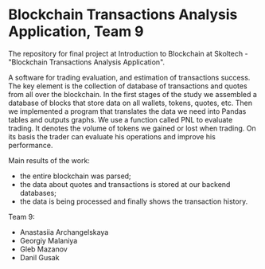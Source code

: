 # Blockchain Transactions Analysis Application, Team 9
The repository for final project at Introduction to Blockchain at Skoltech - "Blockchain Transactions Analysis Application".

A software for trading evaluation, and estimation of transactions success. The key element is the collection of database of transactions and quotes from all over the blockchain. In the first stages of the study we assembled a database of blocks that store data on all wallets, tokens, quotes, etc. Then we implemented a program that translates the data we need into Pandas tables and outputs graphs. We use a function called PNL to evaluate trading. It denotes the volume of tokens we gained or lost when trading. On its basis the trader can evaluate his operations and improve his performance.

Main results of the work:
- the entire blockchain was parsed;
- the data about quotes and transactions is stored at our backend databases;
- the data is being processed and finally shows the transaction history.

Team 9:
- Anastasiia Archangelskaya
- Georgiy Malaniya
- Gleb Mazanov
- Danil Gusak
